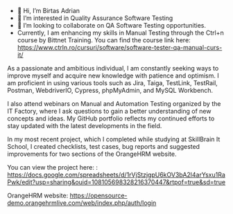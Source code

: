 - 👋 Hi, I’m Birtas Adrian
- 👀 I’m interested in Quality Assurance Software Testing
- 💞️ I’m looking to collaborate on QA Software Testing opportunities.
- Currently, I am enhancing my skills in Manual Testing through the Ctrl+n course by Bittnet Training. You can find the course link here: https://www.ctrln.ro/cursuri/software/software-tester-qa-manual-curs-it/


As a passionate and ambitious individual, I am constantly seeking ways to improve myself and acquire new knowledge with patience and optimism. I am proficient in using various tools such as Jira, Taiga, TestLink, TestRail, Postman, WebdriverIO, Cypress, phpMyAdmin, and MySQL Workbench.

I also attend webinars on Manual and Automation Testing organized by the IT Factory, where I ask questions to gain a better understanding of new concepts and ideas. My GitHub portfolio reflects my continued efforts to stay updated with the latest developments in the field.

In my most recent project, which I completed while studying at SkillBrain It School, I created checklists, test cases, bug reports and suggested improvements for two sections of the OrangeHRM website. 

You can view the project here: : https://docs.google.com/spreadsheets/d/1rVjStzjgpU6kOV3bA2l4arYsxu1RaPwk/edit?usp=sharing&ouid=108105698328216370447&rtpof=true&sd=true

OrangeHRM website:
https://opensource-demo.orangehrmlive.com/web/index.php/auth/login


<!---
BirtasAdrian/BirtasAdrian is a ✨ special ✨ repository because its `README.md` (this file) appears on your GitHub profile.
You can click the Preview link to take a look at your changes.
--->
